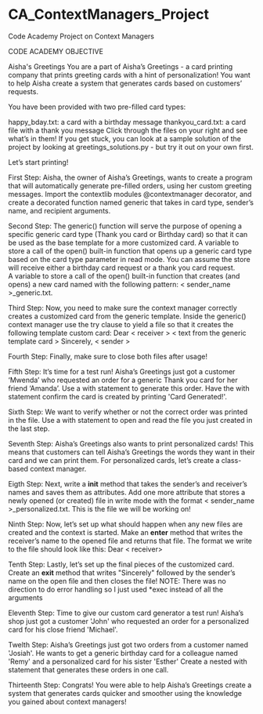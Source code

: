 # CA_ContextManagers_Project
Code Academy Project on Context Managers


CODE ACADEMY OBJECTIVE 

Aisha's Greetings
You are a part of Aisha’s Greetings - a card printing company that prints greeting cards with a hint of personalization! You want to help Aisha create a system that generates cards based on customers’ requests.

You have been provided with two pre-filled card types:

happy_bday.txt: a card with a birthday message
thankyou_card.txt: a card file with a thank you message
Click through the files on your right and see what’s in them! If you get stuck, you can look at a sample solution of the project by looking at greetings_solutions.py - but try it out on your own first.

Let’s start printing!


First Step: 
Aisha, the owner of Aisha’s Greetings, wants to create a program that will automatically generate pre-filled orders, using her custom greeting messages.
Import the contextlib modules @contextmanager decorator, and create a decorated function named generic that takes in card type, sender’s name, and recipient arguments.

Second Step:
The generic() function will serve the purpose of opening a specific generic card type (Thank you card or Birthday card) so that it can be used as the base template for a more customized card.
        A variable to store a call of the open() built-in function that opens up a generic card type based on the card type parameter in read mode. You can assume the store will receive either a birthday card request or a thank you card request.  
        A variable to store a call of the open() built-in function that creates (and opens) a new card named with the following pattern: < sender_name >_generic.txt.

Third Step:
Now, you need to make sure the context manager correctly creates a customized card from the generic template. Inside the generic() context manager use the try clause to yield a file so that it creates the following template custom card:
        Dear < receiver >
        < text from the generic template card > 
        Sincerely, < sender >

Fourth Step:
Finally, make sure to close both files after usage!

Fifth Step:
It’s time for a test run! Aisha’s Greetings just got a customer ‘Mwenda’ who requested an order for a generic Thank you card for her friend ‘Amanda’.
        Use a with statement to generate this order. Have the with statement confirm the card is created by printing 'Card Generated!'.

Sixth Step:
We want to verify whether or not the correct order was printed in the file. Use a with statement to open and read the file you just created in the last step.

Seventh Step:
Aisha’s Greetings also wants to print personalized cards! This means that customers can tell Aisha’s Greetings the words they want in their card and we can print them.
        For personalized cards, let’s create a class-based context manager.

Eigth Step:
Next, write a __init__ method that takes the sender’s and receiver’s names and saves them as attributes.
        Add one more attribute that stores a newly opened (or created) file in write mode with the format < sender_name >_personalized.txt. This is the file we will be working on!

Ninth Step:
Now, let’s set up what should happen when any new files are created and the context is started.
        Make an __enter__ method that writes the receiver’s name to the opened file and returns that file. The format we write to the file should look like this: Dear < receiver>

Tenth Step:
Lastly, let’s set up the final pieces of the customized card.
        Create an __exit__ method that writes "Sincerely" followed by the sender’s name on the open file and then closes the file!
NOTE: There was no direction to do error handling so I just used *exec instead of all the arguments

Eleventh Step:
Time to give our custom card generator a test run!
        Aisha’s shop just got a customer 'John' who requested an order for a personalized card for his close friend 'Michael'.

Twelth Step:
Aisha’s Greetings just got two orders from a customer named 'Josiah'.  He wants to get a generic birthday card for a colleague named 'Remy' and a personalized card for his sister 'Esther'
        Create a nested with statement that generates these orders in one call.

Thirteenth Step:
Congrats! You were able to help Aisha’s Greetings create a system that generates cards quicker and smoother using the knowledge you gained about context managers!